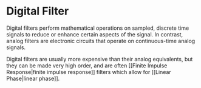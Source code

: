 # Digital Filter
Digital filters perform mathematical operations on sampled, discrete time signals to reduce or enhance certain aspects of the signal. In contrast, analog filters are electronic circuits that operate on continuous-time analog signals.

Digital filters are usually more expensive than their analog equivalents, but they can be made very high order, and are often [[Finite Impulse Response|finite impulse response]] filters which allow for [[Linear Phase|linear phase]].